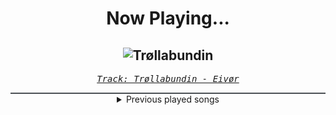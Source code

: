 <div align="center"> 
<h1>Now Playing...</h1>

![Trøllabundin](https://i.scdn.co/image/ab67616d00001e02d1bf711267281458ad505059)
--
_<samp><a href="https://open.spotify.com/track/3MdEnYp8pv39XHynVC8Lq0">Track: Trøllabundin - Eivør</a></samp>_

<div style="border: 1px #4B5054 solid"></div>
<details>
  <summary>
    Previous played songs
  </summary>
  <table>
    <thead>
      <tr>
        <th>
          Artist
        </th>
        <th>
          Song
        </th>
        <th>
          Link
        </th>
      </tr>
    </thead>
    <tbody>
      <tr><td>Eivør</td><td>Trøllabundin</td><td><a href="https://open.spotify.com/track/3MdEnYp8pv39XHynVC8Lq0">https://open.spotify.com/track/3MdEnYp8pv39XHynVC8Lq0</a></td></tr><tr><td>Mia Asano</td><td>KPOP Goes Metal</td><td><a href="https://open.spotify.com/track/4aq3UeIVFp25ryPWlgWbvB">https://open.spotify.com/track/4aq3UeIVFp25ryPWlgWbvB</a></td></tr><tr><td>Mia Asano</td><td>KPOP Goes Metal</td><td><a href="https://open.spotify.com/track/4aq3UeIVFp25ryPWlgWbvB">https://open.spotify.com/track/4aq3UeIVFp25ryPWlgWbvB</a></td></tr><tr><td>Mia Asano</td><td>KPOP Goes Metal</td><td><a href="https://open.spotify.com/track/4aq3UeIVFp25ryPWlgWbvB">https://open.spotify.com/track/4aq3UeIVFp25ryPWlgWbvB</a></td></tr><tr><td>Mia Asano</td><td>KPOP Goes Metal</td><td><a href="https://open.spotify.com/track/4aq3UeIVFp25ryPWlgWbvB">https://open.spotify.com/track/4aq3UeIVFp25ryPWlgWbvB</a></td></tr><tr><td>Mia Asano</td><td>KPOP Goes Metal</td><td><a href="https://open.spotify.com/track/4aq3UeIVFp25ryPWlgWbvB">https://open.spotify.com/track/4aq3UeIVFp25ryPWlgWbvB</a></td></tr><tr><td>Mia Asano</td><td>KPOP Goes Metal</td><td><a href="https://open.spotify.com/track/4aq3UeIVFp25ryPWlgWbvB">https://open.spotify.com/track/4aq3UeIVFp25ryPWlgWbvB</a></td></tr><tr><td>Mia Asano</td><td>KPOP Goes Metal</td><td><a href="https://open.spotify.com/track/4aq3UeIVFp25ryPWlgWbvB">https://open.spotify.com/track/4aq3UeIVFp25ryPWlgWbvB</a></td></tr><tr><td>Mia Asano</td><td>KPOP Goes Metal</td><td><a href="https://open.spotify.com/track/4aq3UeIVFp25ryPWlgWbvB">https://open.spotify.com/track/4aq3UeIVFp25ryPWlgWbvB</a></td></tr><tr><td>Mia Asano</td><td>KPOP Goes Metal</td><td><a href="https://open.spotify.com/track/4aq3UeIVFp25ryPWlgWbvB">https://open.spotify.com/track/4aq3UeIVFp25ryPWlgWbvB</a></td></tr><tr><td>Mia Asano</td><td>KPOP Goes Metal</td><td><a href="https://open.spotify.com/track/4aq3UeIVFp25ryPWlgWbvB">https://open.spotify.com/track/4aq3UeIVFp25ryPWlgWbvB</a></td></tr><tr><td>Mia Asano</td><td>KPOP Goes Metal</td><td><a href="https://open.spotify.com/track/4aq3UeIVFp25ryPWlgWbvB">https://open.spotify.com/track/4aq3UeIVFp25ryPWlgWbvB</a></td></tr><tr><td>Mia Asano</td><td>KPOP Goes Metal</td><td><a href="https://open.spotify.com/track/4aq3UeIVFp25ryPWlgWbvB">https://open.spotify.com/track/4aq3UeIVFp25ryPWlgWbvB</a></td></tr><tr><td>Mia Asano</td><td>KPOP Goes Metal</td><td><a href="https://open.spotify.com/track/4aq3UeIVFp25ryPWlgWbvB">https://open.spotify.com/track/4aq3UeIVFp25ryPWlgWbvB</a></td></tr><tr><td>Mia Asano</td><td>KPOP Goes Metal</td><td><a href="https://open.spotify.com/track/4aq3UeIVFp25ryPWlgWbvB">https://open.spotify.com/track/4aq3UeIVFp25ryPWlgWbvB</a></td></tr><tr><td>Mia Asano</td><td>KPOP Goes Metal</td><td><a href="https://open.spotify.com/track/4aq3UeIVFp25ryPWlgWbvB">https://open.spotify.com/track/4aq3UeIVFp25ryPWlgWbvB</a></td></tr><tr><td>Mia Asano</td><td>KPOP Goes Metal</td><td><a href="https://open.spotify.com/track/4aq3UeIVFp25ryPWlgWbvB">https://open.spotify.com/track/4aq3UeIVFp25ryPWlgWbvB</a></td></tr><tr><td>Mia Asano</td><td>KPOP Goes Metal</td><td><a href="https://open.spotify.com/track/4aq3UeIVFp25ryPWlgWbvB">https://open.spotify.com/track/4aq3UeIVFp25ryPWlgWbvB</a></td></tr><tr><td>Motionless In White</td><td>Reincarnate</td><td><a href="https://open.spotify.com/track/4vVUoi4U6ikqH2wIoE2fmG">https://open.spotify.com/track/4vVUoi4U6ikqH2wIoE2fmG</a></td></tr><tr><td>Orbit Culture</td><td>Descent</td><td><a href="https://open.spotify.com/track/46IwawpHVB7462bMZ10Wzf">https://open.spotify.com/track/46IwawpHVB7462bMZ10Wzf</a></td></tr>
    </tbody>
  </table>
</details>

</div>
